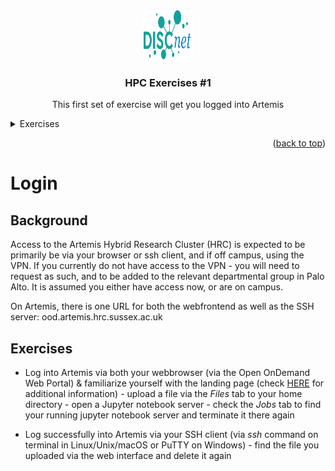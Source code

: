 <div align="center">
  <a href="https://github.com/jschewts/discnet-hpc">
    <img src="images/discnet-logo.png" alt="Logo" width="80" height="80">
  </a>

  <h3 align="center">HPC Exercises #1</h3>
  <p align="center">
    This first set of exercise will get you logged into Artemis
  </p>
</div>
<!-- TABLE OF CONTENTS -->
<details>
  <summary>Exercises</summary>
  <ol>
    <li><a href="#login">Login</a></li>
    <li><a href="#ssh-key">Create/Deploy SSH key</a></li>
    <li><a href="#ssh-fingerprint">Verify Server</a></li>
    <li><a href="#summary">Summary</a></li>
  </ol>
</details>

<p align="right">(<a href="#top">back to top</a>)</p>

# Login

## Background
<p>
Access to the Artemis Hybrid Research Cluster (HRC) is expected to be primarily be via your browser or ssh client, and if off campus, using the VPN. If you currently do not have access to the VPN - you will need to request as such, and to be added to the relevant departmental group in Palo Alto. It is assumed you either have access now, or are on campus.
</p>

<p>
On Artemis, there is one URL for both the webfrontend as well as the SSH server: ood.artemis.hrc.sussex.ac.uk
</p>

## Exercises

- Log into Artemis via both your webbrowser (via the Open OnDemand Web Portal) & familiarize yourself with the landing page (check <a href="https://artemis-docs.hpc.sussex.ac.uk/artemis/access.html#open-ondemand">HERE</a> for additional information)
      - upload a file via the *Files* tab to your home directory
      - open a Jupyter notebook server
      - check the *Jobs* tab to find your running jupyter notebook server and terminate it there again

- Log successfully into Artemis via your SSH client (via *ssh* command on terminal in Linux/Unix/macOS or PuTTY on Windows)
      - find the file you uploaded via the web interface and delete it again

